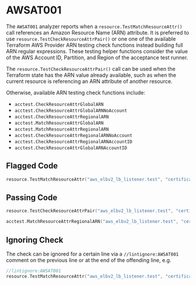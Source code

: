 # AWSAT001

The `AWSAT001` analyzer reports when a `resource.TestMatchResourceAttr()` call references an Amazon
Resource Name (ARN) attribute. It is preferred to use `resource.TestCheckResourceAttrPair()` or one
one of the available Terraform AWS Provider ARN testing check functions instead building full ARN
regular expressions. These testing helper functions consider the value of the AWS Account ID,
Partition, and Region of the acceptance test runner.

The `resource.TestCheckResourceAttrPair()` call can be used when the Terraform state has the ARN
value already available, such as when the current resource is referencing an ARN attribute of
another resource.

Otherwise, available ARN testing check functions include:

- `acctest.CheckResourceAttrGlobalARN`
- `acctest.CheckResourceAttrGlobalARNNoAccount`
- `acctest.CheckResourceAttrRegionalARN`
- `acctest.MatchResourceAttrGlobalARN`
- `acctest.MatchResourceAttrRegionalARN`
- `acctest.CheckResourceAttrRegionalARNNoAccount`
- `acctest.CheckResourceAttrRegionalARNAccountID`
- `acctest.CheckResourceAttrGlobalARNAccountID`

## Flagged Code

```go
resource.TestMatchResourceAttr("aws_elbv2_lb_listener.test", "certificate_arn", regexp.MustCompile(`^arn:[^:]+:acm:[^:]+:[^:]+:certificate/.+$`))
```

## Passing Code

```go
resource.TestCheckResourceAttrPair("aws_elbv2_lb_listener.test", "certificate_arn", "aws_acm_certificate.test", "arn")

acctest.MatchResourceAttrRegionalARN("aws_elbv2_lb_listener.test", "certificate_arn", "acm", regexp.MustCompile(`certificate/.+`))
```

## Ignoring Check

The check can be ignored for a certain line via a `//lintignore:AWSAT001` comment on the previous line or at the end of the offending line, e.g.

```go
//lintignore:AWSAT001
resource.TestMatchResourceAttr("aws_elbv2_lb_listener.test", "certificate_arn", regexp.MustCompile(`^arn:[^:]+:acm:[^:]+:[^:]+:certificate/.+$`))
```
